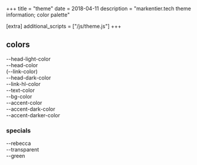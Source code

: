 +++
title = "theme"
date = 2018-04-11
description = "markentier.tech theme information; color palette"

[extra]
additional_scripts = ["/js/theme.js"]
+++

## colors

<div class="theme">
  <div style="background:var(--head-light-color)"><span style="color:var(--bg-color)">--head-light-color</span></div>
  <div style="background:var(--head-color)"><span style="color:var(--bg-color)">--head-color<br/>(--link-color)</span></div>
  <div style="background:var(--head-dark-color)"><span style="color:var(--bg-color)">--head-dark-color</span></div>
  <div style="background:var(--link-hl-color)"><span style="color:var(--bg-color)">--link-hl-color</span></div>
  <div style="background:var(--text-color)"><span style="color:var(--bg-color)">--text-color</span></div>
  <div style="background:var(--bg-color)"><span>--bg-color</span></div>
  <div style="background:var(--accent-color)"><span>--accent-color</span></div>
  <div style="background:var(--accent-dark-color)"><span>--accent-dark-color</span></div>
  <div style="background:var(--accent-darker-color)"><span>--accent-darker-color</span></div>
</div>

### specials

<div class="theme">
  <div style="background:var(--rebecca)"><span style="color:var(--bg-color)">--rebecca</span></div>
  <div style="background:var(--transparent)"><span>--transparent</span></div>
  <div style="background:var(--green)"><span style="color:var(--bg-color)">--green</span></div>
</div>
<p></p>
